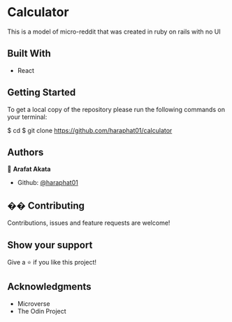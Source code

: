 # Calculator

This is a model of micro-reddit that was created in ruby on rails with no UI

## Built With

- React

## Getting Started

To get a local copy of the repository please run the following commands on your terminal:

$ cd <folder>
$ git clone https://github.com/haraphat01/calculator

## Authors

👤 **Arafat Akata**

- Github: [ @haraphat01](https://github.com/haraphat01)


## �� Contributing

Contributions, issues and feature requests are welcome!

## Show your support

Give a ⭐️ if you like this project!

## Acknowledgments

- Microverse
- The Odin Project
